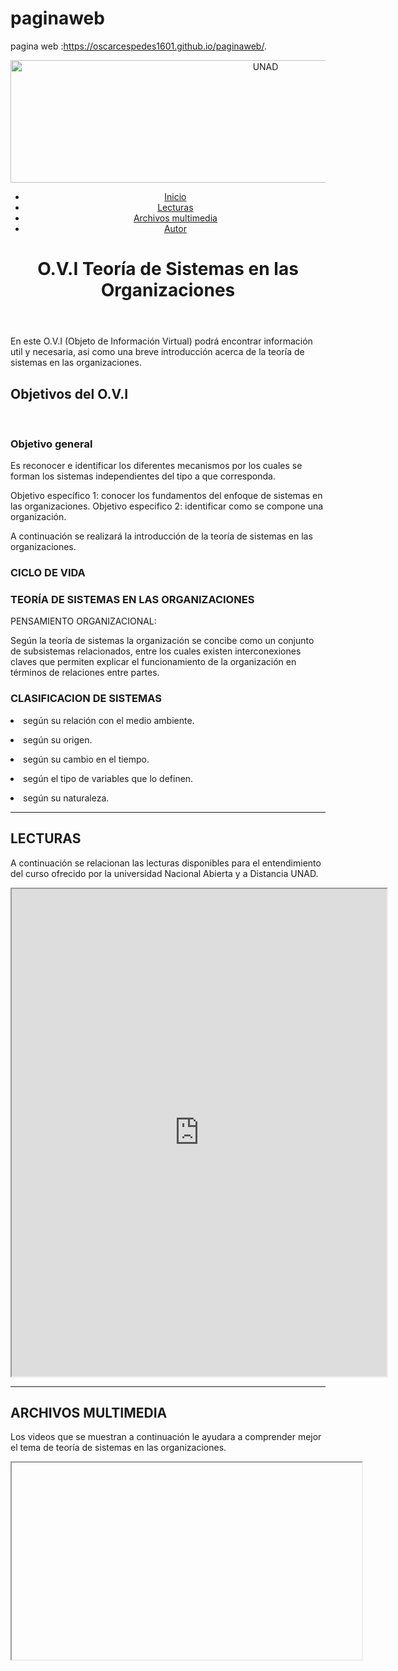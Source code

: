 # paginaweb
pagina web :https://oscarcespedes1601.github.io/paginaweb/.
<!DOCTYPE html>
<html lang="es">
<head>
    <title>Diseño de Paginas WEB</title>
	<meta charset="UTF-8"/> 
	<meta http-equiv="X-UA-Compatible" content="IE=edge">
    <meta name="viewport" content="width=device-width, initial-scale=1">
    <meta name="description" content="">
    <meta name="author" content="">
	
  <link rel="stylesheet" href="css/estilo.css">
</head>
<body>
<header>
      <nav>	  
         <img src ="../Downloads/tecnologiaDesSof.jpg" alt="UNAD" width="800" height="196">
         <ul class = "lista">
          <li><a href ="#Inicio" tittle = "ir a Inicio"> Inicio</a></li>
          <li><a href ="#Lecturas" tittle = "ir a Lecturas"> Lecturas</a></li>
          <li><a href ="#Archivos multimedia" tittle = "Archivos multimedia"> Archivos multimedia</a></li>
		  <li><a href ="#Autor" tittle = "Autor"> Autor</a></li>
        </ul>
  </nav>
  
  <h1></h1><a name="Inicio"></a>
  
<h1 class = "titulo">  O.V.I   Teoría de Sistemas en las Organizaciones</h1>      
</header>
<p> En este O.V.I (Objeto de Información Virtual) podrá encontrar información util y necesaria, asi como una breve introducción acerca de la teoría de sistemas en las organizaciones.</p>	
	<aside class="ladoIzquierdo">

<h2>Objetivos del O.V.I</h2>
<br>
<h3>Objetivo general</h3>  	
Es reconocer e identificar los diferentes mecanismos por los cuales se forman los sistemas independientes del tipo a que corresponda.
 
Objetivo específico 1: conocer los fundamentos del enfoque de sistemas en las organizaciones.
Objetivo especifico 2: identificar como se compone una organización.

<P> A continuación se realizará la introducción de la teoría de sistemas en las organizaciones.</P>

  <h3>CICLO DE VIDA</h3>
  <h3>TEORÍA DE SISTEMAS EN LAS ORGANIZACIONES</h3>
  <p>PENSAMIENTO ORGANIZACIONAL: </p>
 Según la teoría de sistemas la organización se concibe como un conjunto de subsistemas relacionados, entre los cuales existen interconexiones claves que permiten explicar el funcionamiento de la organización en términos de relaciones entre partes. 
</aside>
<section class= "introduccion">
<h3>CLASIFICACION DE SISTEMAS</h3>  
  <p><Li>según su relación con el medio ambiente.</p>
  <p><Li>según su origen.</p>
  <p><Li>según su cambio en el tiempo.</p>
  <p><Li>según el tipo de variables que lo definen.</p>
  <p><LI>según su naturaleza.  
  <br>

</section>

<hr class= "separar">

<section class id="Lecturas">

<h2>LECTURAS</h2><a name="Lecturas"></a>

<P> A continuación se relacionan las lecturas disponibles para el entendimiento del curso ofrecido por la universidad Nacional Abierta y a Distancia UNAD. </P>

<iframe style="" src=" https://scielo.conicyt.cl/scielo.php?script=sci_arttext&pid=S0717-554X2008000200002" width="600" height="780"></iframe>

<br>

</section>

<hr class= "separar">

<section class id="Archivos Multimedia">

<h2>ARCHIVOS MULTIMEDIA</h2><a name="Archivos multimedia"></a>

<p> Los videos que se muestran a continuación le ayudara a comprender mejor el tema de teoría de sistemas en las organizaciones. </p>

<iframe width="560" height="315" src="https://www.youtube.com/watch?v=uwtvulnYF-g&t=4s ></iframe>
 <br>
 <br> 
<iframe width="560" height="315" src=" https://www.youtube.com/watch?v=ysjXNEtZQ_A></iframe

</section>

  <h3>&nbsp;</h3>
</section><footer class="curso"><p>&nbsp;</p>
</footer>
<hr class= "separar">
 <footer>
        <div class="container">
            <div class="row">
                <div class="col-lg-10 col-lg-offset-1 text-center">
                    <h4><strong>Autor</strong><a name="Autor"></a>
                    </h4>
                    <p>Oscar Fabian Cespedes Gonzalez</p>
                    <p>Programa: Ingeniería de Sistemas</p>
                    <p>Diseño de Paginas WEB</p>
                                        <br>
                    <ul class="list-inline">
					
	<a href=" https://www.facebook.com/fabihan.cespedesgonzalez " target="_blank"><img alt="siguenos en facebook" height="40" src="http://3.bp.blogspot.com/-MQuocq7OzfU/UiXwUY81yQI/AAAAAAAAB0Q/h6-R_R2-buI/s1600/face.png" title="siguenos en facebook" width="40" /></a>
	<a href="https://twitter.com/?lang=es" target="_blank"><img alt="siguenos en Twitter" height="40" src="http://2.bp.blogspot.com/-B0wCtNXYV3U/UiX1VnAQSrI/AAAAAAAAB6Q/ILY3m0NJVE8/s1600/Twitter+NEW.png" title="siguenos en Twitter" width="40" /></a>

	<a href="https://www.youtube.com/?gl=CO&hl=es-419" target="_blank"><img alt="Canal de youtube" height="40" src="http://1.bp.blogspot.com/-NEytJH3mFZ8/UidLG3fePdI/AAAAAAAAB_A/WbH7IJAh1qE/s1600/youtube2.png" title="Canal de youtube" width="40" /></a>
	<a href="https://www.skype.com/es/" target="_blank"><img alt="sígueme en Skype" height="40" src="http://2.bp.blogspot.com/-fPcU0mcVHy4/UiX1U_GS66I/AAAAAAAAB5k/qJsdIGNc4pg/s1600/Skype.png" title="sígueme en Skype" width="40" /></a>

<a href= <center><a href="http://www.websmultimedia.com/contador-de-visitas-gratis" title="Contador De Visitas Gratis">
<img style="border: 0px solid; display: inline;" alt="contador de visitas" src="http://www.websmultimedia.com/contador-de-visitas.php?id=280766"></a><br><a href='http://www.websmultimedia.com/contador-de-visitas-gratis'>Contador de visitas</a><br><a href='http://www.websmultimedia.com/registro-de-marcas-y-logotipos'>registro marca</a></center>
                    </ul>
                    <hr class="small">
                    <p class="text-muted">Copyright &copy; Your Website 2020</p>
                </div>
            </div>
        </div>
        <a id="to-top" href="#top" class="btn btn-dark btn-lg"><i class="fa fa-chevron-up fa-fw fa-1x"></i></a>
    </footer>

</script>
</body>
</html>
